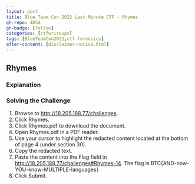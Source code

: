 ```yaml
---
layout: post
title: Blue Team Con 2022 Last Minute CTF - Rhymes
gh-repo: 4D5A
gh-badge: [follow]
categories: [ctfwriteups]
tags: [BlueTeamCon2022,ctf-forensics]
after-content: [disclaimer-notice.html]
---
```


## Rhymes

### Explanation



### Solving the Challenge
1. Browse to http://18.205.188.77/challenges.
2. Click Rhymes.
3. Click Rhymes.pdf to download the document.
4. Open Rhymes.pdf in a PDF reader.
5. Use your cursor to highlight the redacted content located at the bottom of page 4 (under section 30).
6. Copy the redacted text.
7. Paste the content into the Flag field in http://18.205.188.77/challenges#Rhymes-14. The flag is BTC{AND-now-YOU-know-MULTIPLE-languages}
8. Click Submit.